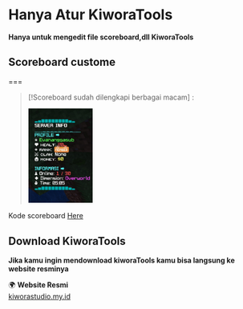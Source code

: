 # Hanya Atur KiworaTools
**Hanya untuk mengedit file scoreboard,dll KiworaTools**

## Scoreboard custome
===

> [!Scoreboard sudah dilengkapi berbagai macam] :
> 
> <img src="asset/Scoreboard code/IMG_20250223_220553.jpg" width="128">

Kode scoreboard [Here](https://github.com/vannnemcee/Scoreboard-kiwora/blob/main/asset/Scoreboard%20code/Scoreboard%20code.md)

## Download KiworaTools
**Jika kamu ingin mendownload kiworaTools kamu bisa langsung ke website resminya**

🌍 **Website Resmi**  
[kiworastudio.my.id](https://kiworastudio.my.id/)
